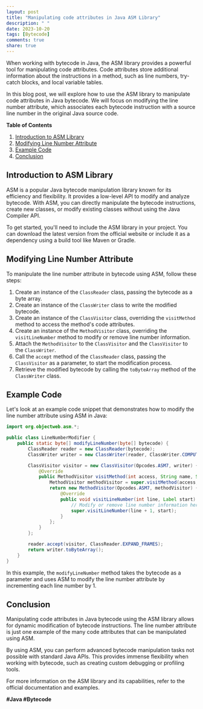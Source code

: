 ```yaml
---
layout: post
title: "Manipulating code attributes in Java ASM Library"
description: " "
date: 2023-10-20
tags: [Bytecode]
comments: true
share: true
---
```


When working with bytecode in Java, the ASM library provides a powerful tool for manipulating code attributes. Code attributes store additional information about the instructions in a method, such as line numbers, try-catch blocks, and local variable tables.

In this blog post, we will explore how to use the ASM library to manipulate code attributes in Java bytecode. We will focus on modifying the line number attribute, which associates each bytecode instruction with a source line number in the original Java source code.

**Table of Contents**
1. [Introduction to ASM Library](#introduction-to-asm-library)
2. [Modifying Line Number Attribute](#modifying-line-number-attribute)
3. [Example Code](#example-code)
4. [Conclusion](#conclusion)

## Introduction to ASM Library
ASM is a popular Java bytecode manipulation library known for its efficiency and flexibility. It provides a low-level API to modify and analyze bytecode. With ASM, you can directly manipulate the bytecode instructions, create new classes, or modify existing classes without using the Java Compiler API.

To get started, you'll need to include the ASM library in your project. You can download the latest version from the official website or include it as a dependency using a build tool like Maven or Gradle.

## Modifying Line Number Attribute
To manipulate the line number attribute in bytecode using ASM, follow these steps:

1. Create an instance of the `ClassReader` class, passing the bytecode as a byte array.
2. Create an instance of the `ClassWriter` class to write the modified bytecode.
3. Create an instance of the `ClassVisitor` class, overriding the `visitMethod` method to access the method's code attributes.
4. Create an instance of the `MethodVisitor` class, overriding the `visitLineNumber` method to modify or remove line number information.
5. Attach the `MethodVisitor` to the `ClassVisitor` and the `ClassVisitor` to the `ClassWriter`.
6. Call the `accept` method of the `ClassReader` class, passing the `ClassVisitor` as a parameter, to start the modification process.
7. Retrieve the modified bytecode by calling the `toByteArray` method of the `ClassWriter` class.

## Example Code
Let's look at an example code snippet that demonstrates how to modify the line number attribute using ASM in Java:

```java
import org.objectweb.asm.*;

public class LineNumberModifier {
    public static byte[] modifyLineNumber(byte[] bytecode) {
        ClassReader reader = new ClassReader(bytecode);
        ClassWriter writer = new ClassWriter(reader, ClassWriter.COMPUTE_MAXS);

        ClassVisitor visitor = new ClassVisitor(Opcodes.ASM7, writer) {
            @Override
            public MethodVisitor visitMethod(int access, String name, String descriptor, String signature, String[] exceptions) {
                MethodVisitor methodVisitor = super.visitMethod(access, name, descriptor, signature, exceptions);
                return new MethodVisitor(Opcodes.ASM7, methodVisitor) {
                    @Override
                    public void visitLineNumber(int line, Label start) {
                        // Modify or remove line number information here
                        super.visitLineNumber(line + 1, start);
                    }
                };
            }
        };

        reader.accept(visitor, ClassReader.EXPAND_FRAMES);
        return writer.toByteArray();
    }
}
```

In this example, the `modifyLineNumber` method takes the bytecode as a parameter and uses ASM to modify the line number attribute by incrementing each line number by 1.

## Conclusion
Manipulating code attributes in Java bytecode using the ASM library allows for dynamic modification of bytecode instructions. The line number attribute is just one example of the many code attributes that can be manipulated using ASM.

By using ASM, you can perform advanced bytecode manipulation tasks not possible with standard Java APIs. This provides immense flexibility when working with bytecode, such as creating custom debugging or profiling tools.

For more information on the ASM library and its capabilities, refer to the official documentation and examples.

**#Java #Bytecode**